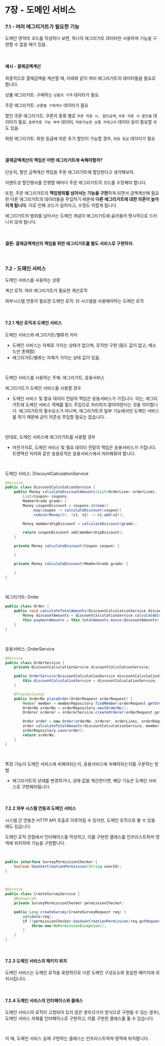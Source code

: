# 7장 - 도메인 서비스

### 7.1 - 여러 애그리거트가 필요한 기능

도메인 영억의 코드를 작성하다 보면, 하나의 애그리거트 데이터만 사용하여 기능을 구현할 수 없을 때가 있음.

<br>

#### 예시 - 결제금액계산

최종적으로 결제금액을 계산할 때, 아래와 같이 여러 애그리거트의 데이터들을 필요로 합니다.

상품 애그리거트: 구매하는 `상품의 가격` 데이터가 필요

주문 애그리거트: `상품별 구매개수` 데이터가 필요

할인 쿠폰 애그리거트: 쿠폰의 종류 별로 `쿠폰 적용 시, 할인금액`, `쿠폰 적용 시 할인율` 데이터가 필요, `중복적용 가능 여부` 데이터, `적용가능한 상품 카테고리` 데이터 등이 필요할 수도 있음.

회원 애그리거트: 회원 등급에 따른 추가 할인이 가능할 경우, `회원 등급` 데이터가 필요

<br>

#### 결제금액계산의 책임은 어떤 애그리거트에 속해야할까?

단순히, 할인 금액계산 책임을 주문 애그리거트에 할당한다고 생각해보자.

이벤트성 할인행사를 진행할 때마다 주문 애그리거트의 코드를 수정해야 합니다.

또한, 주문 애그리거트의 **책임범위를 넘어서는 기능을 구현**하게 되면서 금액계산에 필요한 다른 애그리거트의 데이터들을 주입하기 때문에 **다른 애그리거트에 대한 의존이 높아지게 됩니다.** 이로 인해 코드가 길어지고, 수정도 어렵게 됩니다.

애그리거트의 범위를 넘어서는 도메인 개념이 애그리거트에 숨어들어 명시적으로 드러나지 않게 됩니다.

<br>

#### 결론: 결제금액계산의 책임을 위한 애그리거트를 별도 서비스로 구현하자.

<br>

### 7.2 - 도메인 서비스

도메인 서비스를 사용하는 상황

계산 로직: 여러 애그리거트가 필요한 계산로직

외부시스템 연동이 필요한 도메인 로직: 타 시스템을 사용해야하는 도메인 로직

<br>

#### 7.2.1 계산 로직과 도메인 서비스

도메인 서비스와 애그리거트/밸류의 차이

- 도메인 서비스는 자체로 가지는 상태가 없으며, 로직만 구현 (필드 값이 없고, 메소드만 존재함)
- 애그리거트/밸류는 자체가 가지는 상태 값이 있음.

<br>

도메인 서비스를 사용하는 주체: 애그리거트, 응용서비스

애그리거트가 도메인 서비스를 사용할 경우

- 도메인 서비스 및 필요 데이터 전달의 책임은 응용서비스가 가집니다. 이는, 애그리거트에 도메인 서비스 객체를 필드 주입으로 처리하지 말아야한다는 것을 의미합니다. 애그리거트의 필수요소가 아니며, 애그리거트의 일부 기능에서만 도메인 서비스를 하기 때문에 굳이 의존성 주입할 필요는 없습니다.

<br>

반대로, 도메인 서비스에 애그리거트를 사용할 경우

- 마찬가지로, 도메인 서비스 및 필요 데이터 전달의 책임은 응용서비스가 가집니다. 트랜잭션 처리와 같은 응용로직은 응용서비스에서 처리해줘야 합니다.

<br>

도메인 서비스: DiscountCalculationService

```java
@Service
public class DiscountCalculationService {
    public Money calculateDiscountAmounts(List<OrderLine> orderLines,
        List<Coupon> coupons,
        MemberGrade grade) {
        Money couponDiscount = coupons.stream()
            .map(coupon -> calculateDiscount(coupon))
            .reduce(Money(0), (v1, v2) -> v1.add(v2));

        Money membershipDiscount = calculateDiscount(grade);

        return couponDiscount.add(membershipDiscount);
    }

    private Money calculateDiscount(Coupon coupon) {

    }

    private Money calculateDiscount(MemberGrade grade) {
        
    }
}
```

<br>

애그리거트: Order

```java
public class Order {
	public void calculateTotalAmounts(DiscountCalculationService discountCalculationService, MemberGrade grade) {
        Money discountAmounts = discountCalculationService.calculateDiscountAmounts(this.orderLines, this.coupons, this.orderer.getGrade());
        this.paymentAmounts = this.totalAmounts.minus(discountAmounts);
    }
}
```

<br>

응용서비스: OrderService

```java
@Service
public class OrderService {
    private DiscountCalculationService discountCalculationService;

    public OrderService(DiscountCalculationService discountCalculationService) {
        this.discountCalculationService = discountCalculationService;
    }

    @Transactional
    public OrderNo placeOrder(OrderRequest orderRequest) {
        Member member = memberRepository.findMember(orderRequest.getOrdererMemberId());
        OrderNo orderNo = orderRepository.nextOrderNo();
        Orderer orderer = ordererService.createOrderer(orderRequest.getOrdererMemberId());

        Order order = new Order(orderNo, orderer, orderLines, orderRequest.getShippingInfo(), OrderState.PAYMENT_WAITING);
        order.calculateTotalAmounts(discountCalculationService, member.getGrade());
        orderRepository.save(order);
        return orderNo;
    }
}
```

<br>

특정 기능이 도메인 서비스에 속해야되는지, 응용서비스에 속해야되는지를 구분하는 방법

- 애그리거트의 상태를 변경하거나, 상태 값을 계산한다면, 해당 기능은 도메인 서비스로 구현해야됩니다.

<br>

#### 7.2.2 외부 시스템 연동과 도메인 서비스

시스템 간 연동은 HTTP API 호출로 이루어질 수 있지만, 도메인 로직으로 볼 수 있을 때도 있습니다.

도메인 로직 관점에서 인터페이스를 작성하고, 이를 구현한 클래스를 인프라스트럭처 영역에 위치하여 기능을 구현합니다.

<br>

```java
public interface SurveyPermissionChecker {
    boolean hasUserCreationPermission(String userId);
}
```

<br>

```java
@Service
public class CreateSurveyService {
    @Autowired
    private SurveyPermissionChecker permissionChecker;

    public Long createSurvey(CreateSurveyRequest req) {
        validate(req);
        if (!permissionChecker.hasUserCreationPermission(req.getRequestorId())) {
            throw new NoPermissionException();
        }
    }
}
```

<br>

#### 7.2.3 도메인 서비스의 패키지 위치

도메인 서비스는 도메인 로직을 표현하므로 다른 도메인 구성요소와 동일한 패키지에 위치시킵니다.

<br>

#### 7.2.4 도메인 서비스의 인터페이스와 클래스

도메인 서비스의 로직이 고정되어 있지 않은 경우(2가지 방식으로 구현될 수 있는 경우), 도메인 서비스 자체를 인터페이스로 구현하고, 이를 구현한 클래스를 둘 수 있습니다.

<br>

이 때, 도메인 서비스 실제 구현하는 클래스는 인프라스트럭쳐 영역에 위치합니다.
